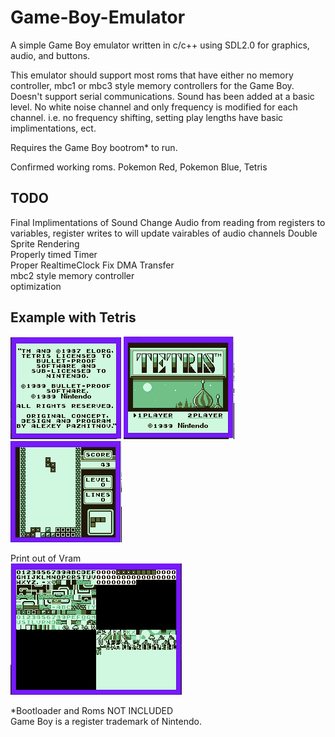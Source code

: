 # Game-Boy-Emulator
A simple Game Boy emulator written in c/c++ using SDL2.0 for graphics, audio, and buttons.

This emulator should support most roms that have either no memory controller, mbc1 or mbc3 style memory controllers for the Game Boy. Doesn't support serial communications.
Sound has been added at a basic level. No white noise channel and only frequency is modified for each channel. i.e. no frequency shifting, setting play lengths have basic implimentations, ect. 

Requires the Game Boy bootrom* to run.

Confirmed working roms.
Pokemon Red, Pokemon Blue, Tetris

## TODO
Final Implimentations of Sound
Change Audio from reading from registers to variables, register writes to will update vairables of audio channels 
Double Sprite Rendering  
Properly timed Timer  
Proper RealtimeClock
Fix DMA Transfer  
mbc2 style memory controller  
optimization  

## Example with Tetris  
![intro](https://github.com/LutuluM/Game-Boy-Emulator/blob/master/screenshots/intro.PNG)
![LoadScreen](https://github.com/LutuluM/Game-Boy-Emulator/blob/master/screenshots/load%20screen.PNG)
![Game](https://github.com/LutuluM/Game-Boy-Emulator/blob/master/screenshots/game.PNG)

Print out of Vram  
![Vram](https://github.com/LutuluM/Game-Boy-Emulator/blob/master/screenshots/Memory.PNG)

*Bootloader and Roms NOT INCLUDED  
Game Boy is a register trademark of Nintendo.
